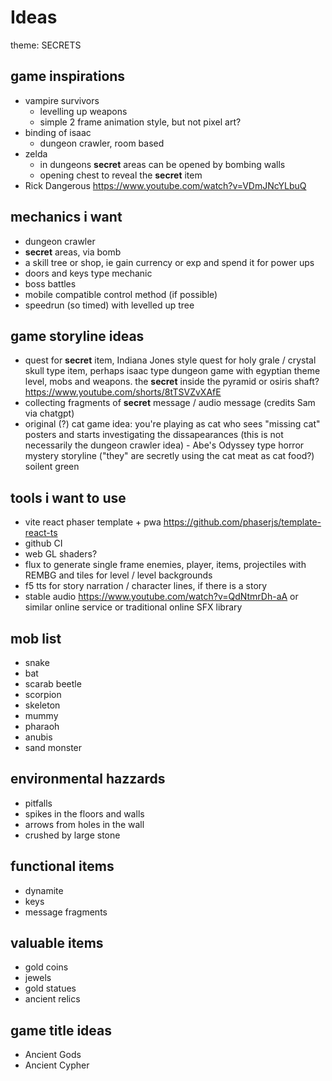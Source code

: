 # Ideas

theme: SECRETS

## game inspirations

- vampire survivors
  - levelling up weapons
  - simple 2 frame animation style, but not pixel art?
- binding of isaac
  - dungeon crawler, room based
- zelda
  - in dungeons **secret** areas can be opened by bombing walls
  - opening chest to reveal the **secret** item
- Rick Dangerous https://www.youtube.com/watch?v=VDmJNcYLbuQ

## mechanics i want

- dungeon crawler
- **secret** areas, via bomb
- a skill tree or shop, ie gain currency or exp and spend it for power ups
- doors and keys type mechanic
- boss battles
- mobile compatible control method (if possible)
- speedrun (so timed) with levelled up tree

## game storyline ideas

- quest for **secret** item, Indiana Jones style quest for holy grale / crystal skull type item, perhaps isaac type dungeon game with egyptian theme level, mobs and weapons. the **secret** inside the pyramid or osiris shaft? https://www.youtube.com/shorts/8tTSVZvXAfE
- collecting fragments of **secret** message / audio message (credits Sam via chatgpt)
- original (?) cat game idea: you're playing as cat who sees "missing cat" posters and starts investigating the dissapearances (this is not necessarily the dungeon crawler idea) - Abe's Odyssey type horror mystery storyline ("they" are secretly using the cat meat as cat food?) soilent green

## tools i want to use

- vite react phaser template + pwa https://github.com/phaserjs/template-react-ts
- github CI
- web GL shaders?
- flux to generate single frame enemies, player, items, projectiles with REMBG and tiles for level / level backgrounds
- f5 tts for story narration / character lines, if there is a story
- stable audio https://www.youtube.com/watch?v=QdNtmrDh-aA or similar online service or traditional online SFX library

## mob list

- snake
- bat
- scarab beetle
- scorpion
- skeleton
- mummy
- pharaoh
- anubis
- sand monster

## environmental hazzards

- pitfalls
- spikes in the floors and walls
- arrows from holes in the wall
- crushed by large stone

## functional items

- dynamite
- keys
- message fragments

## valuable items

- gold coins
- jewels
- gold statues
- ancient relics

## game title ideas

- Ancient Gods
- Ancient Cypher
